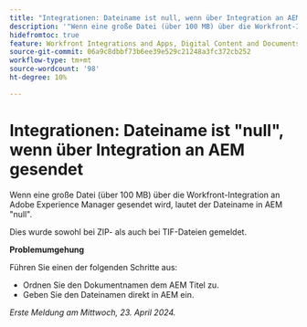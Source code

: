 ```yaml
---
title: "Integrationen: Dateiname ist null, wenn über Integration an AEM gesendet."
description: '"Wenn eine große Datei (über 100 MB) über die Workfront-Integration an Adobe Experience Manager gesendet wird, ist der Dateiname in AEM null. „'
hidefromtoc: true
feature: Workfront Integrations and Apps, Digital Content and Documents
source-git-commit: 06a9c8dbbf73b6ee39e529c21248a3fc372cb252
workflow-type: tm+mt
source-wordcount: '98'
ht-degree: 10%

---
```



# Integrationen: Dateiname ist &quot;null&quot;, wenn über Integration an AEM gesendet

Wenn eine große Datei (über 100 MB) über die Workfront-Integration an Adobe Experience Manager gesendet wird, lautet der Dateiname in AEM &quot;null&quot;.

Dies wurde sowohl bei ZIP- als auch bei TIF-Dateien gemeldet.

**Problemumgehung**

Führen Sie einen der folgenden Schritte aus:

* Ordnen Sie den Dokumentnamen dem AEM Titel zu.
* Geben Sie den Dateinamen direkt in AEM ein.

_Erste Meldung am Mittwoch, 23. April 2024._
